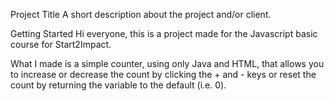 Project Title
A short description about the project and/or client.

Getting Started
Hi everyone, this is a project made for the Javascript basic course for Start2Impact.

What I made is a simple counter, using only Java and HTML, that allows you to increase or decrease the count by clicking the + and - keys or reset the count by returning the variable to the default (i.e. 0).